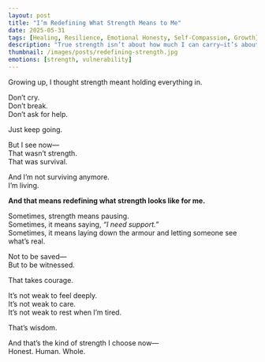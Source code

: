```yaml
---
layout: post
title: "I’m Redefining What Strength Means to Me"
date: 2025-05-31
tags: [Healing, Resilience, Emotional Honesty, Self-Compassion, Growth]
description: "True strength isn’t about how much I can carry—it’s about how honestly I can live."
thumbnail: /images/posts/redefining-strength.jpg
emotions: [strength, vulnerability]
---
```


Growing up, I thought strength meant holding everything in.

Don’t cry.  
Don’t break.  
Don’t ask for help.

Just keep going.

But I see now—  
That wasn’t strength.  
That was survival.

And I’m not surviving anymore.  
I’m living.

**And that means redefining what strength looks like for me.**

Sometimes, strength means pausing.  
Sometimes, it means saying, *“I need support.”*  
Sometimes, it means laying down the armour and letting someone see what’s real.

Not to be saved—  
But to be witnessed.

That takes courage.

It’s not weak to feel deeply.  
It’s not weak to care.  
It’s not weak to rest when I’m tired.

That’s wisdom.

And that’s the kind of strength I choose now—  
Honest. Human. Whole.
